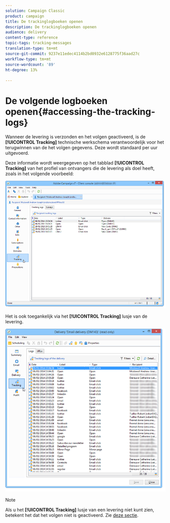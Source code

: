 ```yaml
---
solution: Campaign Classic
product: campaign
title: De trackinglogboeken openen
description: De trackinglogboeken openen
audience: delivery
content-type: reference
topic-tags: tracking-messages
translation-type: tm+mt
source-git-commit: 9237e11edec4114b2bd0932e6128775f36aad27c
workflow-type: tm+mt
source-wordcount: '89'
ht-degree: 13%

---
```



# De volgende logboeken openen{#accessing-the-tracking-logs}

Wanneer de levering is verzonden en het volgen geactiveerd, is de **[!UICONTROL Tracking]** technische werkschema verantwoordelijk voor het terugwinnen van de het volgen gegevens. Deze wordt standaard per uur uitgevoerd.

Deze informatie wordt weergegeven op het tabblad **[!UICONTROL Tracking]** van het profiel van ontvangers die de levering als doel heeft, zoals in het volgende voorbeeld:

![](assets/s_ncs_user_select_tracking_tab_from_recipient.png)

Het is ook toegankelijk via het **[!UICONTROL Tracking]** lusje van de levering.

![](assets/s_ncs_user_select_tracking_tab_from_del.png)

>[!NOTE]
>
>Als u het **[!UICONTROL Tracking]** lusje van een levering niet kunt zien, betekent het dat het volgen niet is geactiveerd. Zie [deze sectie](../../delivery/using/how-to-configure-tracked-links.md).
